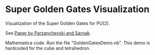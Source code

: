 # Super Golden Gates Visualization
Visualization of the Super Golden Gates for PU(2).

See [Paper by Parzanchevski and Sarnak](https://arxiv.org/abs/1704.02106).


Mathematica code. Run the file "GoldenGatesDemo.nb".
This demo is hardcoded for the cube and tetrahedron. 


